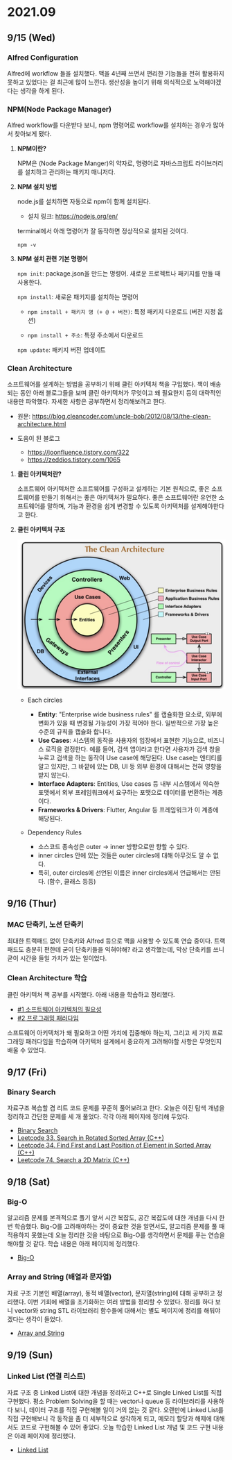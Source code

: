 # 2021.09

## 9/15 (Wed)

### Alfred Configuration

Alfred에 workflow 들을 설치했다. 맥을 4년째 쓰면서 편리한 기능들을 전혀 활용하지 못하고 있었다는 걸 최근에 많이 느낀다. 생산성을 높이기 위해 의식적으로 노력해야겠다는 생각을 하게 된다.

### NPM(Node Package Manager)

Alfred workflow를 다운받다 보니, npm 명령어로 workflow를 설치하는 경우가 많아서 찾아보게 됐다. 

1. **NPM이란?**

    NPM은 (Node Package Manger)의 약자로, 명령어로 자바스크립트 라이브러리를 설치하고 관리하는 패키지 매니저다.   

2. **NPM 설치 방법**

    node.js를 설치하면 자동으로 npm이 함께 설치된다.

    - 설치 링크: https://nodejs.org/en/

    terminal에서 아래 명령어가 잘 동작하면 정상적으로 설치된 것이다.

    ```
    npm -v
    ```

3. **NPM 설치 관련 기본 명령어**

    ```npm init```: package.json을 만드는 명령어. 새로운 프로젝트나 패키지를 만들 때 사용한다.

    ```npm install```: 새로운 패키지를 설치하는 명령어

    - ```npm install + 패키지 명 (+ @ + 버전)```: 특정 패키지 다운로드 (버전 지정 옵션)

    - ```npm install + 주소```: 특정 주소에서 다운로드

    ```npm update```: 패키지 버전 업데이트

### Clean Architecture

소프트웨어를 설계하는 방법을 공부하기 위해 클린 아키텍처 책을 구입했다. 책이 배송되는 동안 아래 블로그들을 보며 클린 아키텍처가 무엇이고 왜 필요한지 등의 대략적인 내용만 파악했다. 자세한 사항은 공부하면서 정리해보려고 한다.

- 원문: 
https://blog.cleancoder.com/uncle-bob/2012/08/13/the-clean-architecture.html   

- 도움이 된 블로그   
    - https://joonfluence.tistory.com/322   
    - https://zeddios.tistory.com/1065   


1. **클린 아키텍처란?**   

    소프트웨어 아키텍처란 소프트웨어를 구성하고 설계하는 기본 원칙으로, 좋은 소프트웨어를 만들기 위해서는 좋은 아키텍처가 필요하다. 좋은 소프트웨어란 유연한 소프트웨어를 말하며, 기능과 환경을 쉽게 변경할 수 있도록 아키텍처를 설계해야한다고 한다.

2. **클린 아키텍처 구조**   
   
    ![](images/2021-09-15-15-50-48.png)
   
    - Each circles   
        - **Entity**: "Enterprise wide business rules" 를 캡슐화한 요소로, 외부에 변화가 있을 때 변경될 가능성이 가장 적어야 한다. 일반적으로 가장 높은 수준의 규칙을 캡슐화 합니다.
        - **Use Cases**: 시스템의 동작을 사용자의 입장에서 표현한 기능으로, 비즈니스 로직을 결정한다. 예를 들어, 검색 앱이라고 한다면 사용자가 검색 창을 누르고 검색을 하는 동작이 Use case에 해당된다. Use case는 엔티티를 알고 있지만, 그 바깥에 있는 DB, UI 등 외부 환경에 대해서는 전혀 영향을 받지 않는다.
        - **Interface Adapters**: Entities, Use cases 등 내부 시스템에서 익숙한 포맷에서 외부 프레임워크에서 요구하는 포맷으로 데이터를 변환하는 계층이다.
        - **Frameworks & Drivers**: Flutter, Angular 등 프레임워크가 이 계층에 해당된다.   
   
    - Dependency Rules
        - 소스코드 종속성은 outer -> inner 방향으로만 향할 수 있다.
        - inner circles 안에 있는 것들은 outer circles에 대해 아무것도 알 수 없다.
        - 특히, outer circles에 선언된 이름은 inner circles에서 언급해서는 안된다. (함수, 클래스 등등)

## 9/16 (Thur)

### MAC 단축키, 노션 단축키

최대한 트랙패드 없이 단축키와 Alfred 등으로 맥을 사용할 수 있도록 연습 중이다. 트랙패드도 충분히 편한데 굳이 단축키들을 익혀야해? 라고 생각했는데, 막상 단축키를 쓰니 굳이 시간을 들일 가치가 있는 일이었다. 

### Clean Architecture 학습

클린 아키텍처 책 공부를 시작했다. 아래 내용을 학습하고 정리했다. 

  * [#1 소프트웨어 아키텍처의 필요성](/Architecture/CleanArchitecture/01_Introduction.md)
  * [#2 프로그래밍 패러다임](/Architecture/CleanArchitecture/02_Programming_Paradigm.md)

소프트웨어 아키텍처가 왜 필요하고 어떤 가치에 집중해야 하는지, 그리고 세 가지 프로그래밍 패러다임을 학습하며 아키텍처 설계에서 중요하게 고려해야할 사항은 무엇인지 배울 수 있었다.

## 9/17 (Fri)

### Binary Search

자료구조 복습할 겸 리트 코드 문제를 꾸준히 풀어보려고 한다. 오늘은 이진 탐색 개념을 정리하고 간단한 문제를 세 개 풀었다. 각각 아래 페이지에 정리해 두었다.

* [Binary Search](/Algorithm/BinarySearch/README.md)
* [Leetcode 33. Search in Rotated Sorted Array (C++)](/Algorithm/BinarySearch/Leet_Medium_Binary_Search_33.md)
* [Leetcode 34. Find First and Last Position of Element in Sorted Array (C++)](/Algorithm/BinarySearch/Leet_Medium_Binary_Search_34.md)
* [Leetcode 74. Search a 2D Matrix (C++)](/Algorithm/BinarySearch/Leet_Medium_Binary_Search_74.md)

## 9/18 (Sat)

### Big-O

알고리즘 문제를 본격적으로 풀기 앞서 시간 복잡도, 공간 복잡도에 대한 개념을 다시 한 번 학습했다. Big-O를 고려해야하는 것이 중요한 것을 알면서도, 알고리즘 문제를 풀 때 적용하지 못했는데 오늘 정리한 것을 바탕으로 Big-O를 생각하면서 문제를 푸는 연습을 해야할 것 같다. 학습 내용은 아래 페이지에 정리했다.

* [Big-O](/Algorithm/BigO.md)

### Array and String (배열과 문자열)

자료 구조 기본인 배열(array), 동적 배열(vector), 문자열(string)에 대해 공부하고 정리했다. 이번 기회에 배열을 초기화하는 여러 방법을 정리할 수 있었다. 정리를 하다 보니 vector와 string STL 라이브러리 함수들에 대해서는 별도 페이지에 정리를 해둬야겠다는 생각이 들었다.

* [Array and String](/Algorithm/DataStructure/Array_and_String.md)

## 9/19 (Sun)

### Linked List (연결 리스트)

자료 구조 중 Linked List에 대한 개념을 정리하고 C++로 Single Linked List를 직접 구현했다. 평소 Problem Solving을 할 때는 vector나 queue 등 라이브러리를 사용하다 보니, 데이터 구조를 직접 구현해볼 일이 거의 없는 것 같다. 오랜만에 Linked List를 직접 구현해보니 각 동작을 좀 더 세부적으로 생각하게 되고, 메모리 할당과 해제에 대해서도 코드로 구현해볼 수 있어 좋았다. 오늘 학습한 Linked List 개념 및 코드 구현 내용은 아래 페이지에 정리했다.

* [Linked List](/Algorithm/DataStructure/Linked_List.md)